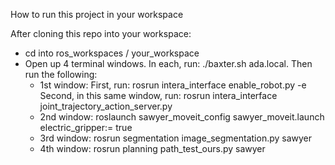 How to run this project in your workspace

After cloning this repo into your workspace:

- cd into ros_workspaces / your_workspace
- Open up 4 terminal windows. In each, run: ./baxter.sh ada.local. 
  Then run the following:
    - 1st window:
        First, run: rosrun intera_interface enable_robot.py -e
        Second, in this same window, run: rosrun intera_interface joint_trajectory_action_server.py
    - 2nd window: roslaunch sawyer_moveit_config sawyer_moveit.launch electric_gripper:= true
    - 3rd window: rosrun segmentation image_segmentation.py sawyer
    - 4th window: rosrun planning path_test_ours.py sawyer

